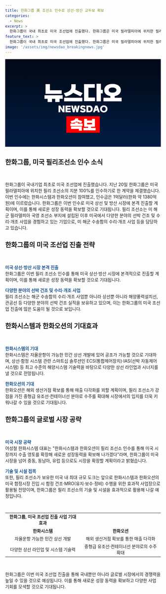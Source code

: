 ```yaml
---
title: 한화그룹 美 조선소 인수로 상선·방산 교두보 확보
categories:
  - News
excerpt: >
  한화그룹이 국내 최초로 미국 조선업에 진출했다. 한화그룹은 미국 필라델피아에 위치한 필리 조선소 지분 100%를 인수했으며, 이를 통해 미 군 함정 시장에 본격적으로 진출하게 됐다. 또한, 한화시스템과 한화오션의 기술력과 협력을 통해 미국 시장에서의 성장동력을 확보하고 글로벌 시장을 선도할 수 있는 사업적 시너지를 창출할 것으로 기대된다.
feature_text: >
  한화그룹이 국내 최초로 미국 조선업에 진출했다. 한화그룹은 미국 필라델피아에 위치한 필리 조선소 지분 100%를 인수했으며, 이를 통해 미 군 함정 시장에 본격적으로 진출하게 됐다. 또한, 한화시스템과 한화오션의 기술력과 협력을 통해 미국 시장에서의 성장동력을 확보하고 글로벌 시장을 선도할 수 있는 사업적 시너지를 창출할 것으로 기대된다.
image: '/assets/img/newsdao_breakingnews.jpg'
---
```


<p><img src="/assets/img/newsdao_breakingnews.jpg" alt="koreaapp 속보" /></p>

<h2 data-ke-size="size26">한화그룹, 미국 필리조선소 인수 소식</h2>

<p data-ke-size="size16">&nbsp;</p>

<p>한화그룹이 국내기업 최초로 미국 조선업에 진출했습니다. 지난 20일 한화그룹은 미국 필라델피아에 위치한 필리 조선소의 지분 100%를 인수하기로 한 계약을 체결했습니다. 이번 인수에는 한화시스템과 한화오션이 참여했고, 인수금은 1억달러(한화 약 1380억원)에 이르렀습니다. 한화그룹은 이번 인수로 미국 상선 및 방산 시장에 본격 진출할 계획이며, 이를 통해 새로운 성장 동력을 확보할 것으로 기대됩니다. 필리 조선소는 미 해군 필라델피아 국영 조선소 부지에 설립된 이후 미국에서 다양한 분야의 선박 건조 및 수리·개조 사업을 경험하고 있는 기업으로, 미 해군 수송함의 수리·개조 사업 등을 담당하고 있습니다.</p></p>

<h2 data-ke-size="size26">한화그룹의 미국 조선업 진출 전략</h2>

<p data-ke-size="size16">&nbsp;</p>

<p><b><span style="color: #1a5490;">미국 상선·방산 시장 본격 진출</span></b><br>
한화그룹은 이번 필리 조선소 인수를 통해 미국 상선·방산 시장에 본격적으로 진출할 계획이며, 이를 통해 새로운 성장 동력을 확보할 것으로 기대됩니다.</p>

<p data-ke-size="size16"></p>

<p><b><span style="color: #1a5490;">다양한 분야의 선박 건조 및 수리·개조 사업</span></b><br>
필리 조선소는 해군 수송함의 수리·개조 사업뿐 아니라 상선뿐 아니라 해양풍력설치선, 관공선 등 다양한 분야의 선박 건조 실적을 보유하고 있으며, 이는 한화그룹의 미국 조선업 진출에 많은 도움이 될 것으로 보입니다.</p>

<h2 data-ke-size="size26">한화시스템과 한화오션의 기대효과</h2>

<p data-ke-size="size16">&nbsp;</p>

<p><b><span style="color: #1a5490;">한화시스템의 기대</span></b><br>
한화시스템은 자율운항이 가능한 민간 상선 개발에 있어 공조가 가능할 것으로 기대하며, 상선·함정 시스템 관련 스마트십 솔루션인 ECS(통합제어장치)·IAS(선박 자동제어 시스템) 등 최고 수준의 해양시스템 기술력을 바탕으로 다양한 상선 라인업과 시너지를 낼 것으로 전망됩니다.</p>

<p data-ke-size="size16"></p>

<p><b><span style="color: #1a5490;">한화오션의 기대</span></b><br>
한화오션은 해외 생산거점 확보를 통해 매출 다각화를 꾀할 계획이며, 필리 조선소가 강점을 가진 중형급 유조선·컨테이너선 분야로 수주를 확대해 시장에서의 입지를 더욱 키워나갈 수 있을 것으로 기대됩니다.</p>

<h2 data-ke-size="size26">한화그룹의 글로벌 시장 공략</h2>

<p data-ke-size="size16">&nbsp;</p>

<p><b><span style="color: #1a5490;">미국 시장 공략</span></b><br>
어성철 한화시스템 대표는 "한화시스템과 한화오션이 필리 조선소 인수를 통해 미국 시장까지 수출 영토를 확장해 새로운 성장동력을 확보해 나가겠다"라며, 한화그룹이 미국 시장을 넘어 중동, 동남아, 유럽 등으로도 시장을 확장할 계획이라고 밝혔습니다.</p>

<p data-ke-size="size16"></p>

<p><b><span style="color: #1a5490;">기술 및 시설 접목</span></b><br>
또한, 필리 조선소가 보유한 미국 내 최대 규모 도크는 앞으로 한화시스템과 한화오션의 미국 함정시장 진입 시 함정 건조·MRO(유지·보수·정비) 수행을 위한 효과적 사업장으로 활용될 전망이며, 한화그룹은 필리 조선소의 기술 및 시설을 효과적으로 활용해 나갈 예정입니다.</p>

<p data-ke-size="size16">&nbsp;</p>

<table>
<tbody>
<tr>
<td style="text-align: center; height: 17px;"><b>한화그룹, 미국 조선업 진출 사업 기대 효과</b></td>
</tr>
<tr>
<td style="text-align: center; height: 17px;"><b>한화시스템</b></td>
<td style="text-align: center; height: 17px;"><b>한화오션</b></td>
</tr>
<tr>
<td style="text-align: center; height: 17px;">자율운항 가능한 민간 상선 개발</td>
<td style="text-align: center; height: 17px;">해외 생산거점 확보를 통한 매출 다각화</td>
</tr>
<tr>
<td style="text-align: center; height: 17px;">다양한 상선 라인업 및 시스템 기술력</td>
<td style="text-align: center; height: 17px;">중형급 유조선·컨테이너선 분야로의 수주 확대</td>
</tr>
</tbody>
</table>

<p data-ke-size="size16">&nbsp;</p>

<p>한화그룹은 이번 미국 조선업 진출을 통해 국내뿐만 아니라 글로벌 시장에서의 경쟁력을 높일 수 있을 것으로 예상됩니다. 이를 통해 새로운 성장 동력을 확보하고 다양한 사업 기회를 모색할 것으로 기대됩니다.</p>

